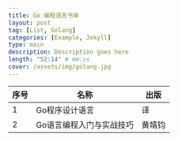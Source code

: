 ```yaml
---
title: Go 编程语言书单
layout: post
tag: [List, Golang]
categories: [Example, Jekyll]
type: main
description: Description goes here
length: "52:14" # mm:ss
cover: /assets/img/golang.jpg
---
```




| 序号 | 名称 | 出版 |
| ------ | ------ | ------ |
| 1 | Go程序设计语言 | 译 |
| 2 | Go语言编程入门与实战技巧 | 黄靖钧 |